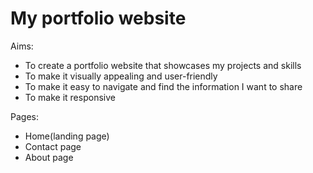 # My portfolio website

Aims:
- To create a portfolio website that showcases my projects and skills
- To make it visually appealing and user-friendly
- To make it easy to navigate and find the information I want to share
- To make it responsive

Pages:
- Home(landing page)
- Contact page
- About page